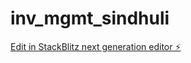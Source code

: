 # inv_mgmt_sindhuli

[Edit in StackBlitz next generation editor ⚡️](https://stackblitz.com/~/github.com/lucifer2021/inv_mgmt_sindhuli)